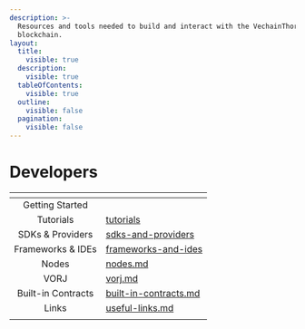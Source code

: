 ```yaml
---
description: >-
  Resources and tools needed to build and interact with the VechainThor
  blockchain.
layout:
  title:
    visible: true
  description:
    visible: true
  tableOfContents:
    visible: true
  outline:
    visible: false
  pagination:
    visible: false
---
```


# Developers

<table data-view="cards"><thead><tr><th align="center"></th><th data-hidden data-card-target data-type="content-ref"></th></tr></thead><tbody><tr><td align="center">Getting Started</td><td></td></tr><tr><td align="center">Tutorials</td><td><a href="tutorials/">tutorials</a></td></tr><tr><td align="center">SDKs &#x26; Providers</td><td><a href="sdks-and-providers/">sdks-and-providers</a></td></tr><tr><td align="center">Frameworks &#x26; IDEs</td><td><a href="frameworks-and-ides/">frameworks-and-ides</a></td></tr><tr><td align="center">Nodes</td><td><a href="nodes.md">nodes.md</a></td></tr><tr><td align="center">VORJ</td><td><a href="vorj.md">vorj.md</a></td></tr><tr><td align="center">Built-in Contracts</td><td><a href="built-in-contracts.md">built-in-contracts.md</a></td></tr><tr><td align="center">Links</td><td><a href="useful-links.md">useful-links.md</a></td></tr><tr><td align="center"></td><td></td></tr></tbody></table>

